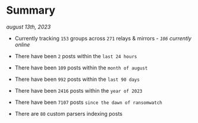 
# Summary
_august 13th, 2023_

- Currently tracking `153` groups across `271` relays & mirrors - _`106` currently online_

- There have been `2` posts within the `last 24 hours`

- There have been `109` posts within the `month of august`

- There have been `992` posts within the `last 90 days`

- There have been `2416` posts within the `year of 2023`

- There have been `7107` posts `since the dawn of ransomwatch`

- There are `80` custom parsers indexing posts

